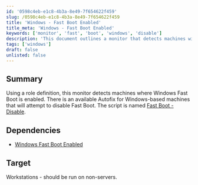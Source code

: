 ```yaml
---
id: '0598c4eb-e1c8-4b3a-8e49-7f654622f459'
slug: /0598c4eb-e1c8-4b3a-8e49-7f654622f459
title: 'Windows - Fast Boot Enabled'
title_meta: 'Windows - Fast Boot Enabled'
keywords: ['monitor', 'fast', 'boot', 'windows', 'disable']
description: 'This document outlines a monitor that detects machines with Windows Fast Boot enabled and provides an Autofix for Windows-based machines to disable it. It is intended for workstations and should not be run on servers.'
tags: ['windows']
draft: false
unlisted: false
---
```


## Summary

Using a role definition, this monitor detects machines where Windows Fast Boot is enabled. There is an available Autofix for Windows-based machines that will attempt to disable Fast Boot. The script is named [Fast Boot - Disable](<../scripts/Fast Boot - Disable.md>).

## Dependencies

- [Windows Fast Boot Enabled](../roles/Windows%20Fast%20Boot%20Enabled.md)

## Target

Workstations - should be run on non-servers.